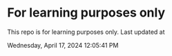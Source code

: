 # For learning purposes only
This repo is for learning purposes only.
Last updated at

Wednesday, April 17, 2024 12:05:41 PM


